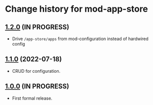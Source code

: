 # Change history for mod-app-store

## [1.2.0](https://github.com/MikeTaylor/mod-app-store/tree/v1.2.0) (IN PROGRESS)

* Drive `/app-store/apps` from mod-configuration instead of hardwired config

## [1.1.0](https://github.com/MikeTaylor/mod-app-store/tree/v1.1.0) (2022-07-18)

* CRUD for configuration.

## [1.0.0](https://github.com/MikeTaylor/mod-app-store/tree/v1.0.0) (IN PROGRESS)

* First formal release.

